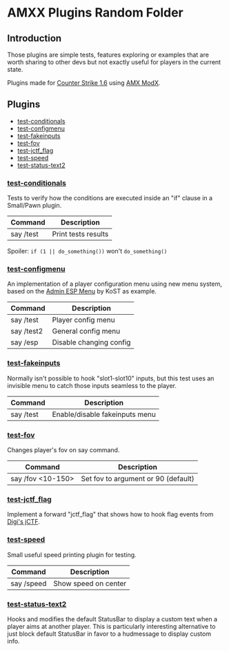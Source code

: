 # AMXX Plugins Random Folder

## Introduction

Those plugins are simple tests, features exploring or examples that are worth sharing to other devs but not exactly useful for players in the current state.

Plugins made for [Counter Strike 1.6](https://store.steampowered.com/app/10/CounterStrike/) using [AMX ModX](https://github.com/alliedmodders/amxmodx).

## Plugins

* [test-conditionals](#test-conditionals) 
* [test-configmenu](#test-configmenu) 
* [test-fakeinputs](#test-fakeinputs) 
* [test-fov](#test-fov) 
* [test-jctf_flag](#test-jctf_flag) 
* [test-speed](#test-speed) 
* [test-status-text2](#test-status-text2)

### [test-conditionals](./test-conditionals.sma)

Tests to verify how the conditions are executed inside an "if" clause in a Small/Pawn plugin. 

| Command | Description |
| --- | --- |
|say /test | Print tests results |


Spoiler: ```if (1 || do_something())``` won't ```do_something()```

### [test-configmenu](./test-configmenu.sma)

An implementation of a player configuration menu using new menu system, based on the [Admin ESP Menu](https://forums.alliedmods.net/showthread.php?t=23691) by KoST as example.

| Command | Description |
| --- | --- |
|say /test | Player config menu |
|say /test2 | General config menu |
|say /esp | Disable changing config |

### [test-fakeinputs](./test-fakeinputs.sma)

Normally isn't possible to hook "slot1-slot10" inputs, but this test uses an invisible menu to catch those inputs seamless to the player.

| Command | Description |
| --- | --- |
|say /test | Enable/disable fakeinputs menu |


### [test-fov](./test-fov.sma)

Changes player's fov on say command.

| Command | Description |
| --- | --- |
|say /fov <10-150> | Set fov to argument or 90 (default) |

### [test-jctf_flag](./test-jctf_flag.sma)

Implement a forward "jctf_flag" that shows how to hook flag events from [Digi's jCTF](https://github.com/OsweRRR/jCTF-by-Digi). 

### [test-speed](./test-speed.sma)

Small useful speed printing plugin for testing.

| Command | Description |
| --- | --- |
|say /speed | Show speed on center |

### [test-status-text2](./test-status-text2.sma)

Hooks and modifies the default StatusBar to display a custom text when a player aims at another player. This is particularly interesting alternative to just block default StatusBar in favor to a hudmessage to display custom info.